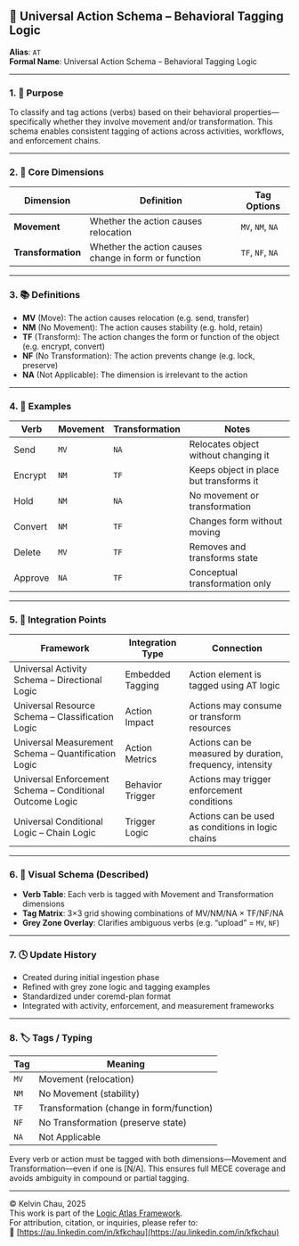 ## 🧠 Universal Action Schema – Behavioral Tagging Logic

**Alias**: `AT`  
**Formal Name**: Universal Action Schema – Behavioral Tagging Logic  

---

### 1. 🧩 Purpose

To classify and tag actions (verbs) based on their behavioral properties—specifically whether they involve movement and/or transformation. This schema enables consistent tagging of actions across activities, workflows, and enforcement chains.

---

### 2. 🧠 Core Dimensions

| **Dimension**     | **Definition**                          | **Tag Options** |
|-------------------|------------------------------------------|-----------------|
| **Movement**      | Whether the action causes relocation     | `MV`, `NM`, `NA` |
| **Transformation**| Whether the action causes change in form or function | `TF`, `NF`, `NA` |

---

### 3. 📚 Definitions

- **MV** (Move): The action causes relocation (e.g. send, transfer)
- **NM** (No Movement): The action causes stability (e.g. hold, retain)
- **TF** (Transform): The action changes the form or function of the object (e.g. encrypt, convert)
- **NF** (No Transformation): The action prevents change (e.g. lock, preserve)
- **NA** (Not Applicable): The dimension is irrelevant to the action

---

### 4. 🧪 Examples

| **Verb**     | **Movement** | **Transformation** | **Notes** |
|--------------|--------------|--------------------|-----------|
| Send         | `MV`         | `NA`               | Relocates object without changing it |
| Encrypt      | `NM`         | `TF`               | Keeps object in place but transforms it |
| Hold         | `NM`         | `NA`               | No movement or transformation |
| Convert      | `NM`         | `TF`               | Changes form without moving |
| Delete       | `MV`         | `TF`               | Removes and transforms state |
| Approve      | `NA`         | `TF`               | Conceptual transformation only |

---

### 5. 🔗 Integration Points

| **Framework** | **Integration Type** | **Connection** |
|---------------|----------------------|----------------|
| Universal Activity Schema – Directional Logic | Embedded Tagging | Action element is tagged using AT logic |
| Universal Resource Schema – Classification Logic | Action Impact | Actions may consume or transform resources |
| Universal Measurement Schema – Quantification Logic | Action Metrics | Actions can be measured by duration, frequency, intensity |
| Universal Enforcement Schema – Conditional Outcome Logic | Behavior Trigger | Actions may trigger enforcement conditions |
| Universal Conditional Logic – Chain Logic | Trigger Logic | Actions can be used as conditions in logic chains |

---

### 6. 🧭 Visual Schema (Described)

- **Verb Table**: Each verb is tagged with Movement and Transformation dimensions
- **Tag Matrix**: 3×3 grid showing combinations of MV/NM/NA × TF/NF/NA
- **Grey Zone Overlay**: Clarifies ambiguous verbs (e.g. “upload” = `MV`, `NF`)

---

### 7. 🕓 Update History

- Created during initial ingestion phase
- Refined with grey zone logic and tagging examples
- Standardized under coremd-plan format
- Integrated with activity, enforcement, and measurement frameworks

---

### 8. 🏷️ Tags / Typing

| **Tag** | **Meaning** |
|---------|-------------|
| `MV`    | Movement (relocation) |
| `NM`    | No Movement (stability) |
| `TF`    | Transformation (change in form/function) |
| `NF`    | No Transformation (preserve state) |
| `NA`    | Not Applicable |

Every verb or action must be tagged with both dimensions—Movement and Transformation—even if one is [N/A]. This ensures full MECE coverage and avoids ambiguity in compound or partial tagging.

---

© Kelvin Chau, 2025  
This work is part of the [Logic Atlas Framework](https://github.com/kfkchau/logic-atlas/).  
For attribution, citation, or inquiries, please refer to:  
🔗 [https://au.linkedin.com/in/kfkchau](https://au.linkedin.com/in/kfkchau)
